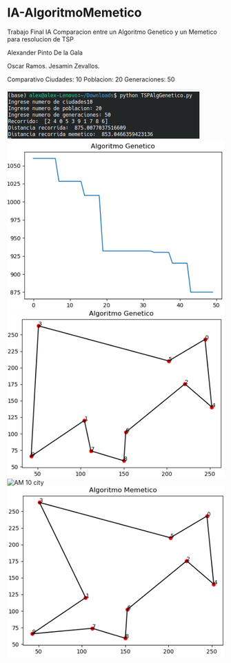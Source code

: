 # IA-AlgoritmoMemetico

Trabajo Final IA
Comparacion entre un Algoritmo Genetico y un Memetico para resolucion de TSP

Alexander Pinto De la Gala

Oscar Ramos.
Jesamin Zevallos.

Comparativo
Ciudades: 10
Poblacion: 20
Generaciones: 50

![Resultados 10 city](https://github.com/giulianodelagala/IA-AlgoritmoMemetico/blob/master/resultados10.png)
![AG 10 city](https://github.com/giulianodelagala/IA-AlgoritmoMemetico/blob/master/gen10.png)
![AG grafico 10 city](https://github.com/giulianodelagala/IA-AlgoritmoMemetico/blob/master/gen10g.png)
![AM 10 city](https://github.com/giulianodelagala/IA-AlgoritmoMemetico/blob/master/mem10.png)
![AM grafico 10 city](https://github.com/giulianodelagala/IA-AlgoritmoMemetico/blob/master/mem10g.png)
